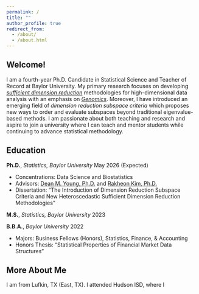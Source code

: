 ```yaml
---
permalink: /
title: ""
author_profile: true
redirect_from: 
  - /about/
  - /about.html
---
```


## Welcome!
I am a fourth-year Ph.D. Candidate in Statistical Science and Teacher of Record at Baylor University.  My primary research focuses on developing [*sufficient dimension reduction*](https://en.wikipedia.org/wiki/Sufficient_dimension_reduction) methodologies for high-dimensional data analysis with an emphasis on [*Genomics*](https://en.wikipedia.org/wiki/Genomics).  Moreover, I have introduced an emerging field of *dimension reduction subspace criteria* which proposes new ways to order and evaluate subspaces beyond traditional eigenvalue-based methods. I am passionate about both teaching and research and aspire to join a university where I can teach and mentor students while continuing to advance statistical methodology.

## Education

**Ph.D.**, *Statistics, Baylor University*  May 2026 (Expected)  
- Concentrations: Data Science and Biostatistics  
- Advisors: [Dean M. Young, Ph.D.](https://statistics.artsandsciences.baylor.edu/person/dr-dean-m-young) and [Rakheon Kim, Ph.D.](https://statistics.artsandsciences.baylor.edu/person/dr-rakheon-kim)  
- Dissertation: “The Introduction of Dimension Reduction Subspace Criteria and New Heteroscedastic Sufficient Dimension Reduction Methodologies”

**M.S.**, *Statistics, Baylor University*  2023 

**B.B.A.**, *Baylor University* 2022
- Majors: Business Fellows (Honors), Statistics, Finance, & Accounting  
- Honors Thesis: “Statistical Properties of Financial Market Data Structures”

## More About Me 

I am from Lufkin, TX (East, TX). I attended Hudson ISD, where I